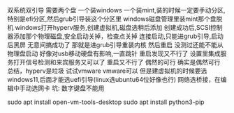 双系统双引导
需要两个盘
一个装windows
一个装mint,装的时候一定要手动分区,特别是efi分区,然后grub引导装这个分区里
windows磁盘管理里装mint那个盘脱机
windows打开hyperv服务,创建虚拟机,磁盘选稍后添加
创建成功后,SCSI控制器添加那个物理磁盘,安全启动关掉，检查点关掉
连接启动,只能进grub引导,启动后黑屏
无意间搞成功了
那就是进grub引导重装内核
然后重启
没测过还能不能从物理盘启动
好像对usb移动硬盘有影响,一直跳针
重启发现又不行了
设置里集成服务打开信号检测和来宾服务又可以了
重启又不行了
偶然的可行
确实是偶然可行
总结，hyperv是垃圾
试试vmware
vmware可以
但是建虚拟机的时候要选windows11,后面才能选uefi引导(linux选ubuntu64位好像也行)
网络选桥接，在编辑中手动选网卡
坑: 数字键盘不能用

sudo apt install open-vm-tools-desktop
sudo apt install python3-pip